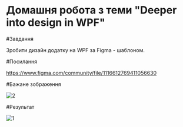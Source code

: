 # Домашня робота з теми "Deeper into design in WPF"

#Завдання

Зробити дизайн додатку на WPF за Figma - шаблоном.

#Посилання

https://www.figma.com/community/file/1116612769411056630

#Бажане зображення

![2](https://user-images.githubusercontent.com/101627933/199841756-b034ec12-cddf-484c-8dd1-f3b29d00c2f6.png)

#Результат

![1](https://user-images.githubusercontent.com/101627933/199840819-d62d72d2-a58a-464f-8db1-1bee78564f5f.JPG)
